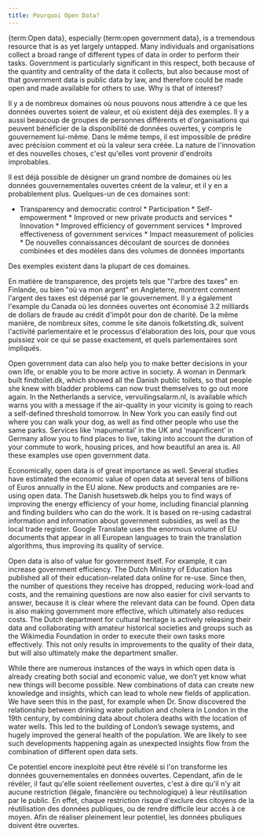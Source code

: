```yaml
---
title: Pourquoi Open Data?
---
```


{term:Open data}, especially {term:open government data}, is a tremendous resource that is as yet largely untapped. Many individuals and organisations collect a broad range of different types of data in order to perform their tasks. Government is particularly significant in this respect, both because of the quantity and centrality of the data it collects, but also because most of that government data is public data by law, and therefore could be made open and made available for others to use. Why is that of interest?

Il y a de nombreux domaines où nous pouvons nous attendre à ce que les données ouvertes soient de valeur, et où existent déjà des exemples. Il y a aussi beaucoup de groupes de personnes différents et d'organisations qui peuvent bénéficier de la disponibilité de données ouvertes, y compris le gouvernement lui-même. Dans le même temps, il est impossible de prédire avec précision comment et où la valeur sera créée. La nature de l'innovation et des nouvelles choses, c'est qu'elles vont provenir d'endroits improbables.

Il est déjà possible de désigner un grand nombre de domaines où les données gouvernementales ouvertes créent de la valeur, et il y en a probablement plus. Quelques-un de ces domaines sont:

-   Transparency and democratic control \* Participation \* Self-empowerment \* Improved or new private products and services \* Innovation \* Improved efficiency of government services \* Improved effectiveness of government services \* Impact measurement of policies \* De nouvelles connaissances découlant de sources de données combinées et des modèles dans des volumes de données importants

Des exemples existent dans la plupart de ces domaines.

En matière de transparence, des projets tels que "l'arbre des taxes" en Finlande, ou bien "où va mon argent" en Angleterre, montrent comment l'argent des taxes est dépensé par le gouvernement. Il y a également l'example du Canada où les données ouvertes ont économisé 3.2 milliards de dollars de fraude au crédit d'impôt pour don de charité. De la même manière, de nombreux sites, comme le site danois folketsting.dk, suivent l'activité parlementaire et le processus d'élaboration des lois, pour que vous puissiez voir ce qui se passe exactement, et quels parlementaires sont impliqués.

Open government data can also help you to make better decisions in your own life, or enable you to be more active in society. A woman in Denmark built findtoilet.dk, which showed all the Danish public toilets, so that people she knew with bladder problems can now trust themselves to go out more again. In the Netherlands a service, vervuilingsalarm.nl, is available which warns you with a message if the air-quality in your vicinity is going to reach a self-defined threshold tomorrow. In New York you can easily find out where you can walk your dog, as well as find other people who use the same parks. Services like ‘mapumental’ in the UK and ‘mapnificent’ in Germany allow you to find places to live, taking into account the duration of your commute to work, housing prices, and how beautiful an area is. All these examples use open government data.

Economically, open data is of great importance as well. Several studies have estimated the economic value of open data at several tens of billions of Euros annually in the EU alone. New products and companies are re-using open data. The Danish husetsweb.dk helps you to find ways of improving the energy efficiency of your home, including financial planning and finding builders who can do the work. It is based on re-using cadastral information and information about government subsidies, as well as the local trade register. Google Translate uses the enormous volume of EU documents that appear in all European languages to train the translation algorithms, thus improving its quality of service.

Open data is also of value for government itself. For example, it can increase government efficiency. The Dutch Ministry of Education has published all of their education-related data online for re-use. Since then, the number of questions they receive has dropped, reducing work-load and costs, and the remaining questions are now also easier for civil servants to answer, because it is clear where the relevant data can be found. Open data is also making government more effective, which ultimately also reduces costs. The Dutch department for cultural heritage is actively releasing their data and collaborating with amateur historical societies and groups such as the Wikimedia Foundation in order to execute their own tasks more effectively. This not only results in improvements to the quality of their data, but will also ultimately make the department smaller.

While there are numerous instances of the ways in which open data is already creating both social and economic value, we don’t yet know what new things will become possible. New combinations of data can create new knowledge and insights, which can lead to whole new fields of application. We have seen this in the past, for example when Dr. Snow discovered the relationship between drinking water pollution and cholera in London in the 19th century, by combining data about cholera deaths with the location of water wells. This led to the building of London’s sewage systems, and hugely improved the general health of the population. We are likely to see such developments happening again as unexpected insights flow from the combination of different open data sets.

Ce potentiel encore inexploité peut être révélé si l'on transforme les données gouvernementales en données ouvertes. Cependant, afin de le révéler, il faut qu'elle soient réellement ouvertes, c'est à dire qu'il n'y ait aucune restriction (légale, financière ou technologique) à leur réutilisation par le public. En effet, chaque restriction risque d'exclure des citoyens de la réutilisation des données publiques, ou de rendre difficile leur accès à ce moyen. Afin de réaliser pleinement leur potentiel, les données pbuliques doivent être ouvertes.